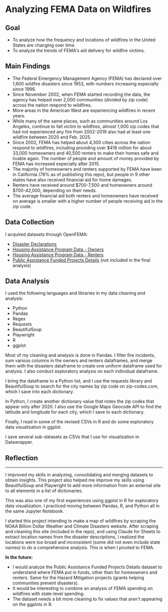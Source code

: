 # Analyzing FEMA Data on Wildfires

## Goal
- To analyze how the frequency and locations of wildfires in the United States are changing over time.
- To analyze the trends of FEMA's aid delivery for wildfire victims.

## Main Findings
- The Federal Emergency Management Agency (FEMA) has declared over 1,600 wildfire disasters since 1953, with numbers increasing especially since 1996.
- Since November 2002, when FEMA started recording the data, the agency has helped over 2,000 communities (divided by zip code) across the nation respond to wildfires.
- More areas in the American West are experiencing wildfires in recent years.
- While many of the same places, such as communities around Los Angeles, continue to fall victim to wildfires, almost 1,000 zip codes that had not experienced any fire from 2002-2019 also had at least one wildfire between 2020 and Feb. 2025.
- Since 2002, FEMA has helped about 4,300 cities across the nation respond to wildfires, including providing over $416 million for about 33,000 homeowners and 40,500 renters to make their homes safe and livable again. The number of people and amount of money provided by FEMA has increased especially after 2015.
- The majority of homeowners and renters supported by FEMA have been in California (78% as of publishing this repo), but people in 9 other states have also received financial aid for home damages.
- Renters have received around $700-7,500 and homeowners around $700-42,000, depending on their needs.
- The average financial aid both renters and homeowners have received on average is smaller with a higher number of people receiving aid in the zip code.
  
## Data Collection
I acquired datasets through OpenFEMA:
- [Disaster Declarations](https://www.fema.gov/openfema-data-page/fema-web-disaster-declarations-v1)
- [Housing Assistance Program Data - Owners](https://www.fema.gov/openfema-data-page/housing-assistance-program-data-owners-v2)
- [Housing Assistance Program Data - Renters](https://www.fema.gov/openfema-data-page/housing-assistance-program-data-renters-v2)
- [Public Assistance Funded Projects Details](https://www.fema.gov/openfema-data-page/public-assistance-funded-projects-details-v1) (not included in the final analysis)
  
## Data Analysis
I used the following languages and libraries in my data cleaning and analysis: 
- Python
- Pandas
- Regex
- Requests
- BeautifulSoup
- Playwright
- R
- ggplot

Most of my cleaning and analysis is done in Pandas. I filter fire incidents, sum various columns in the owners and renters dataframes, and merge them with the disasters dataframe to create one uniform dataframe used for analysis. I also conduct exploratory analysis on each individual dataframe.

I bring the dataframe to a Python list, and I use the requests library and BeautifulSoup to search for the city names by zip code on zip-codes.com, which I save into each dictionary. 

In Python, I create another dictionary value that notes the zip codes that appear only after 2020. I also use the Google Maps Geocode API to find the latitude and longitude for each city, which I save to each dictionary.

Finally, I read in some of the revised CSVs in R and do some exploratory data visualization in ggplot. 

I save several sub-datasets as CSVs that I use for visualization in Datawrapper.

## Reflection
***
I improved my skills in analyzing, consolidating and merging datasets to obtain insights. This project also helped me improve my skills using BeautifulSoup and Playwright to add more information from an external site to all elements in a list of dictionaries. 

This was also one of my first experiences using ggplot in R for exploratory data visualization. I practiced moving between Pandas, R, and Python all in the same Jupyter Notebook.

I started this project intending to make a map of wildfires by scraping the NOAA Billion Dollar Weather and Climate Disasters website. After scraping and cleaning this site (included in the repo), and using Claude for Sheets to extract location names from the disaster descriptions, I realized the locations were too broad and inconsistent (some did not even include state names) to do a comprehensive analysis. This is when I pivoted to FEMA. 

**In the future:** 
- I would analyze the Public Assistance Funded Projects Details dataset to understand where FEMA put in funds, other than for homeowners and renters. Same for the Hazard Mitigation projects (grants helping communities prevent disasters).
- It would be interesting to combine an analysis of FEMA spending on wildfires with state-level spending.
- The dataset needs a bit more cleaning to fix values that aren't appearing on the ggplots in R.
 
